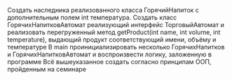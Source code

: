 Создать наследника реализованного класса ГорячийНапиток с дополнительным полем int температура.
Создать класс ГорячихНапитковАвтомат реализующий интерфейс ТорговыйАвтомат и реализовать
перегруженный метод getProduct(int name, int volume, int temperature), выдающий продукт
соответствующий имени, объёму и температуре
В main проинициализировать несколько ГорячихНапитков и ГорячихНапитковАвтомат и
воспроизвести логику, заложенную в программе
Всё вышеуказанное создать согласно принципам ООП, пройденным на семинаре
